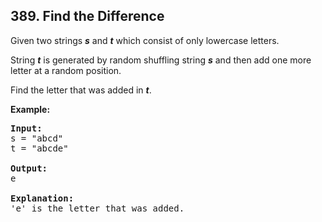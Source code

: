 ## 389. Find the Difference

Given two strings <b><i>s</i></b> and <b><i>t</i></b> which consist of only lowercase letters.

String <b><i>t</i></b> is generated by random shuffling string <b><i>s</i></b> and then add one more letter at a random position.

Find the letter that was added in <b><i>t</i></b>.

**Example:**
<pre>
<b>Input:</b>
s = "abcd"
t = "abcde"

<b>Output:</b>
e

<b>Explanation:</b>
'e' is the letter that was added.
</pre>
